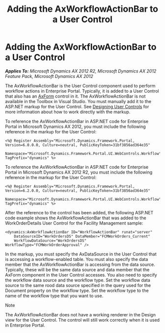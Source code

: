 ﻿---
title: Adding the AxWorkflowActionBar to a User Control
TOCTitle: Adding the AxWorkflowActionBar to a User Control
ms:assetid: b4165bad-fdbf-40ce-a294-ecdbe4ddfc02
ms:mtpsurl: https://msdn.microsoft.com/en-us/library/Ee677508(v=AX.60)
ms:contentKeyID: 35246118
ms.date: 04/30/2013
mtps_version: v=AX.60
---

# Adding the AxWorkflowActionBar to a User Control 


_**Applies To:** Microsoft Dynamics AX 2012 R2, Microsoft Dynamics AX 2012 Feature Pack, Microsoft Dynamics AX 2012_

The AxWorkflowActionBar is the User Control component used to perform workflow actions in Enterprise Portal. Typically, it is added to a User Control that also has an [AxForm](axform.md) control in it. The AxWorkflowActionBar is not available in the Toolbox in Visual Studio. You must manually add it to the ASP.NET markup for the User Control. See [Designing User Controls](designing-user-controls.md) for more information about how to work directly with the markup.

To reference the AxWorkflowActionBar in ASP.NET code for Enterprise Portal in Microsoft Dynamics AX 2012, you must include the following reference in the markup for the User Control:

    <%@ Register Assembly="Microsoft.Dynamics.Framework.Portal, Version=6.0.0.0, Culture=neutral, PublicKeyToken=31bf3856ad364e35"
        Namespace="Microsoft.Dynamics.Framework.Portal.UI.WebControls.Workflow" TagPrefix="dynamics" %>

To reference the AxWorkflowActionBar in ASP.NET code for Enterprise Portal in Microsoft Dynamics AX 2012 R2, you must include the following reference in the markup for the User Control:

    <%@ Register Assembly="Microsoft.Dynamics.Framework.Portal, Version=6.2.0.0, Culture=neutral, PublicKeyToken=31bf3856ad364e35"
        Namespace="Microsoft.Dynamics.Framework.Portal.UI.WebControls.Workflow" TagPrefix="dynamics" %>

After the reference to the control has been added, the following ASP.NET code example shows the AxWorkflowActionBar that was added to the WorkOrderDetails User Control for the Facility Management sample:

    <dynamics:AxWorkflowActionBar ID="WorkflowActionBar" runat="server" 
        DataSourceID="WorkOrdersDS" DataMember="FCMWorkOrders_Current"
        WorkflowDataSource="WorkOrdersDS" WorkflowType="FCMWorkOrderApproval" />

In the markup, you must specify the AxDataSource in the User Control that is accessing a workflow-enabled table. You must also specify the data member that the AxWorkflowActionBar is accessing from the data source. Typically, these will be the same data source and data member that the AxForm component in the User Control accesses. You also need to specify the workflow data source and the workflow type. Set the workflow data source to the same rood data source specified in the query used for the Document property on the workflow type. Set the workflow type to the name of the workflow type that you want to use.


> [!NOTE]
> <P>The AxWorkflowActionBar does not have a working renderer in the Design view for the User Control. The control will still work correctly when it is used in Enterprise Portal.</P>


